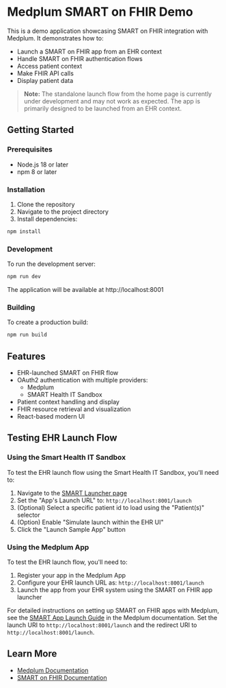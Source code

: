 # Medplum SMART on FHIR Demo

This is a demo application showcasing SMART on FHIR integration with Medplum. It demonstrates how to:

- Launch a SMART on FHIR app from an EHR context
- Handle SMART on FHIR authentication flows
- Access patient context
- Make FHIR API calls
- Display patient data

> **Note:** The standalone launch flow from the home page is currently under development and may not work as expected. The app is primarily designed to be launched from an EHR context.

## Getting Started

### Prerequisites

- Node.js 18 or later
- npm 8 or later

### Installation

1. Clone the repository
2. Navigate to the project directory
3. Install dependencies:

```bash
npm install
```

### Development

To run the development server:

```bash
npm run dev
```

The application will be available at http://localhost:8001

### Building

To create a production build:

```bash
npm run build
```

## Features

- EHR-launched SMART on FHIR flow
- OAuth2 authentication with multiple providers:
  - Medplum
  - SMART Health IT Sandbox
- Patient context handling and display
- FHIR resource retrieval and visualization
- React-based modern UI

## Testing EHR Launch Flow

### Using the Smart Health IT Sandbox

To test the EHR launch flow using the Smart Health IT Sandbox, you'll need to:

1. Navigate to the [SMART Launcher page](https://launch.smarthealthit.org)
2. Set the "App's Launch URL" to: `http://localhost:8001/launch`
3. (Optional) Select a specific patient id to load using the "Patient(s)" selector
4. (Option) Enable "Simulate launch within the EHR UI"
5. Click the "Launch Sample App" button

### Using the Medplum App

To test the EHR launch flow, you'll need to:

1. Register your app in the Medplum App
2. Configure your EHR launch URL as: `http://localhost:8001/launch`
3. Launch the app from your EHR system using the SMART on FHIR app launcher

For detailed instructions on setting up SMART on FHIR apps with Medplum, see the [SMART App Launch Guide](https://www.medplum.com/docs/integration/smart-app-launch) in the Medplum documentation. Set the launch URI to `http://localhost:8001/launch` and the redirect URI to `http://localhost:8001/launch`.

## Learn More

- [Medplum Documentation](https://www.medplum.com/docs)
- [SMART on FHIR Documentation](https://docs.smarthealthit.org/)
